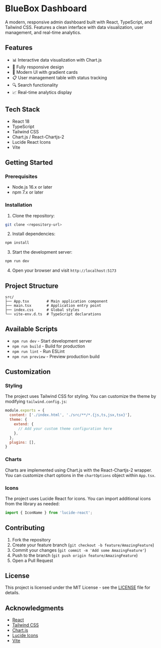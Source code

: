 # BlueBox Dashboard

A modern, responsive admin dashboard built with React, TypeScript, and Tailwind CSS. Features a clean interface with data visualization, user management, and real-time analytics.


## Features

- 📊 Interactive data visualization with Chart.js
- 📱 Fully responsive design
- 🎨 Modern UI with gradient cards
- 📋 User management table with status tracking
- 🔍 Search functionality
- 📈 Real-time analytics display

## Tech Stack

- React 18
- TypeScript
- Tailwind CSS
- Chart.js / React-Chartjs-2
- Lucide React Icons
- Vite

## Getting Started

### Prerequisites

- Node.js 16.x or later
- npm 7.x or later

### Installation

1. Clone the repository:
```bash
git clone <repository-url>
```

2. Install dependencies:
```bash
npm install
```

3. Start the development server:
```bash
npm run dev
```

4. Open your browser and visit `http://localhost:5173`

## Project Structure

```
src/
├── App.tsx        # Main application component
├── main.tsx       # Application entry point
├── index.css      # Global styles
└── vite-env.d.ts  # TypeScript declarations
```

## Available Scripts

- `npm run dev` - Start development server
- `npm run build` - Build for production
- `npm run lint` - Run ESLint
- `npm run preview` - Preview production build

## Customization

### Styling

The project uses Tailwind CSS for styling. You can customize the theme by modifying `tailwind.config.js`:

```js
module.exports = {
  content: ['./index.html', './src/**/*.{js,ts,jsx,tsx}'],
  theme: {
    extend: {
      // Add your custom theme configuration here
    },
  },
  plugins: [],
}
```

### Charts

Charts are implemented using Chart.js with the React-Chartjs-2 wrapper. You can customize chart options in the `chartOptions` object within `App.tsx`.

### Icons

The project uses Lucide React for icons. You can import additional icons from the library as needed:

```typescript
import { IconName } from 'lucide-react';
```

## Contributing

1. Fork the repository
2. Create your feature branch (`git checkout -b feature/AmazingFeature`)
3. Commit your changes (`git commit -m 'Add some AmazingFeature'`)
4. Push to the branch (`git push origin feature/AmazingFeature`)
5. Open a Pull Request

## License

This project is licensed under the MIT License - see the [LICENSE](LICENSE) file for details.

## Acknowledgments

- [React](https://reactjs.org/)
- [Tailwind CSS](https://tailwindcss.com/)
- [Chart.js](https://www.chartjs.org/)
- [Lucide Icons](https://lucide.dev/)
- [Vite](https://vitejs.dev/)
